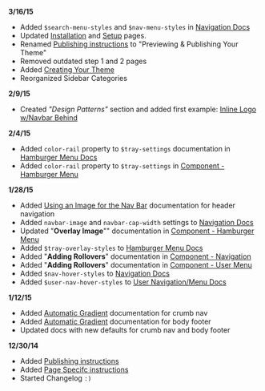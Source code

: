 **3/16/15**

- Added `$search-menu-styles` and `$nav-menu-styles` in [Navigation Docs](boilerplate/docs/#navigation)
- Updated [Installation](boilerplate/install) and [Setup](boilerplate/setup) pages.
- Renamed [Publishing instructions](boilerplate/tutorial-step-4.md) to "Previewing & Publishing Your Theme"
- Removed outdated step 1 and 2 pages
- Added [Creating Your Theme](boilerplate/tutorial-step-1)
- Reorganized Sidebar Categories


**2/9/15**

- Created *"Design Patterns"* section and added first example: [Inline Logo w/Navbar Behind](patterns/inline-navbar-behind.md)

**2/4/15**

- Added `color-rail` property to `$tray-settings` documentation in [Hamburger Menu Docs](boilerplate/docs/#hamburger-menu)
- Added `color-rail` property to `$tray-settings` in [Component - Hamburger Menu](boilerplate/tutorial-hamburger.md)

**1/28/15**

- Added [Using an Image for the Nav Bar](boilerplate/tutorial-nav/#using-an-image-for-the-nav-bar) documentation for header navigation
- Added `navbar-image` and `navbar-cap-width` settings to [Navigation Docs](boilerplate/docs/#navigation)
- Updated "**Overlay Image**"" documentation in [Component - Hamburger Menu](boilerplate/tutorial-hamburger.md)
- Added `$tray-overlay-styles` to [Hamburger Menu Docs](boilerplate/docs/#hamburger-menu)
- Added "**Adding Rollovers**" documentation in [Component - Navigation](boilerplate/tutorial-nav/#navbars-buttons)
- Added "**Adding Rollovers**" documentation in [Component - User Menu](boilerplate/tutorial-user/)
- Added `$nav-hover-styles` to [Navigation Docs](boilerplate/docs/#navigation)
- Added `$user-nav-hover-styles` to [User Navigation/Menu Docs](boilerplate/docs/#user-navigationmenu)


**1/12/15**  

- Added [Automatic Gradient](boilerplate/tutorial-crumbs/#automatic-gradient-fill) documentation for crumb nav
- Added [Automatic Gradient](boilerplate/tutorial-footer.md) documentation for body footer
- Updated docs with new defaults for crumb nav and body footer

**12/30/14**  

- Added [Publishing instructions](boilerplate/tutorial-step-4.md)  
- Added [Page Specifc instructions](boilerplate/specific-pages.md)
- Started Changelog `:)`
